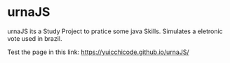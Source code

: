 # urnaJS
urnaJS its a Study Project to pratice some java Skills.
Simulates a eletronic vote used in brazil.

Test the page in this link: https://yuicchicode.github.io/urnaJS/